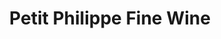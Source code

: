 ---
title: "Petit Philippe Fine Wine"
url: /charlotte/petit-philippe-fine-wine/
shop: Spirituosen
---